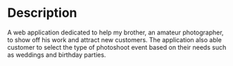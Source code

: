 # Description
A web application dedicated to help my brother, an amateur photographer, to show off his work and attract new customers. The application also able customer to select the type of photoshoot event based on their needs such as weddings and birthday parties.
